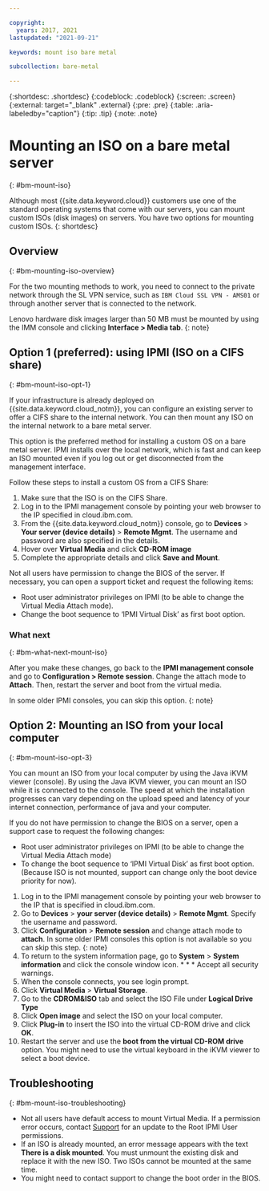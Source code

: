 ```yaml
---

copyright:
  years: 2017, 2021
lastupdated: "2021-09-21"

keywords: mount iso bare metal

subcollection: bare-metal

---
```


{:shortdesc: .shortdesc}
{:codeblock: .codeblock}
{:screen: .screen}
{:external: target="_blank" .external}
{:pre: .pre}
{:table: .aria-labeledby="caption"}
{:tip: .tip}
{:note: .note}


# Mounting an ISO on a bare metal server
{: #bm-mount-iso}

Although most {{site.data.keyword.cloud}} customers use one of the standard operating systems that come with our servers, you can mount custom ISOs (disk images) on servers. You have two options for mounting custom ISOs.
{: shortdesc}

## Overview
{: #bm-mounting-iso-overview}

For the two mounting methods to work, you need to connect to the private network through the SL VPN service, such as `IBM Cloud SSL VPN - AMS01` or through another server that is connected to the network.

Lenovo hardware disk images larger than 50 MB must be mounted by using the IMM console and clicking **Interface > Media tab**.
{: note}

## Option 1 (preferred): using IPMI (ISO on a CIFS share)
{: #bm-mount-iso-opt-1}

If your infrastructure is already deployed on {{site.data.keyword.cloud_notm}}, you can configure an existing server to offer a CIFS share to the internal network. You can then mount any ISO on the internal network to a bare metal server.

This option is the preferred method for installing a custom OS on a bare metal server. IPMI installs over the local network, which is fast and can keep an ISO mounted even if you log out or get disconnected from the management interface.

Follow these steps to install a custom OS from a CIFS Share:

1. Make sure that the ISO is on the CIFS Share.
2. Log in to the IPMI management console by pointing your web browser to the IP specified in cloud.ibm.com. 
3. From the {{site.data.keyword.cloud_notm}} console, go to **Devices** > **Your server (device details)** > **Remote Mgmt**. The username and password are also specified in the details.
4. Hover over **Virtual Media** and click **CD-ROM image**
5. Complete the appropriate details and click **Save and Mount**.

Not all users have permission to change the BIOS of the server. If necessary, you can open a support ticket and request the following items:

* Root user administrator privileges on IPMI (to be able to change the Virtual Media Attach mode).
* Change the boot sequence to ‘IPMI Virtual Disk’ as first boot option.
  
### What next
{: #bm-what-next-mount-iso}

After you make these changes, go back to the **IPMI management console** and go to **Configuration > Remote session**. Change the attach mode to **Attach**. Then, restart the server and boot from the virtual media.

In some older IPMI consoles, you can skip this option. 
{: note}

## Option 2: Mounting an ISO from your local computer
{: #bm-mount-iso-opt-3}

You can mount an ISO from your local computer by using the Java iKVM viewer (console). By using the Java iKVM viewer, you can mount an ISO while it is connected to the console. The speed at which the installation progresses can vary depending on the upload speed and latency of your internet connection, performance of java and your computer.

If you do not have permission to change the BIOS on a server, open a support case to request the following changes:

* Root user administrator privileges on IPMI (to be able to change the Virtual Media Attach mode)
* To change the boot sequence to ‘IPMI Virtual Disk’ as first boot option. (Because ISO is not mounted, support can change only the boot device priority for now).

1. Log in to the IPMI management console by pointing your web browser to the IP that is specified in cloud.ibm.com.
2. Go to **Devices** > **your server (device details)** > **Remote Mgmt**. Specify the username and password.
3. Click **Configuration** > **Remote session** and change attach mode to **attach**. 
   In some older IPMI consoles this option is not available so you can skip this step.
   {: note}
4. To return to the system information page, go to **System** > **System information** and click the console window icon. * *  * Accept all security warnings.
5. When the console connects, you see login prompt.
6. Click **Virtual Media** > **Virtual Storage**.
7. Go to the **CDROM&ISO** tab and select the ISO File under **Logical Drive Type**
8. Click **Open image** and select the ISO on your local computer.
9. Click **Plug-in** to insert the ISO into the virtual CD-ROM drive and click **OK**.
10. Restart the server and use the **boot from the virtual CD-ROM drive** option. You might need to use the virtual keyboard in the iKVM viewer to select a boot device.

## Troubleshooting
{: #bm-mount-iso-troubleshooting}

* Not all users have default access to mount Virtual Media. If a permission error occurs, contact [Support](/docs/bare-metal?topic=bare-metal-gettinghelp) for an update to the Root IPMI User permissions.
* If an ISO is already mounted, an error message appears with the text **There is a disk mounted**. You must unmount the existing disk and replace it with the new ISO. Two ISOs cannot be mounted at the same time.
* You might need to contact support to change the boot order in the BIOS.
